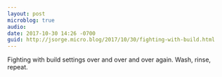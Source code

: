 ```yaml
---
layout: post
microblog: true
audio: 
date: 2017-10-30 14:26 -0700
guid: http://jsorge.micro.blog/2017/10/30/fighting-with-build.html
---
```

Fighting with build settings over and over and over again. Wash, rinse, repeat.
